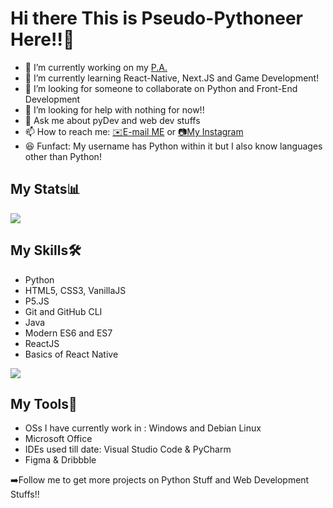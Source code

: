# Hi there This is Pseudo-Pythoneer Here!!👋

- 🔭 I’m currently working on my [P.A.](https://github.com/Pseudo-Pythonic/Sara-Personal-Assistant)
- 🌱 I’m currently learning React-Native, Next.JS and Game Development!
- 👯 I’m looking for someone to collaborate on Python and Front-End Development
- 🤔 I’m looking for help with nothing for now!!
- 💬 Ask me about pyDev and web dev stuffs
- 📫 How to reach me: [✉️E-mail ME](mailto:pseudopythonic@gmail.com) or [📷My Instagram](https://www.instagram.com/pseudopythonic)
- 😆 Funfact: My username has Python within it but I also know languages other than Python!

## My Stats📊
<img align="center" src="https://github-readme-stats.vercel.app/api?username=Pseudo-Pythonic&show_icons=true&theme=cobalt" />

## My Skills🛠️
- Python
- HTML5, CSS3, VanillaJS
- P5.JS
- Git and GitHub CLI
- Java
- Modern ES6 and ES7
- ReactJS
- Basics of React Native

<img align="center" src="https://github-readme-stats-anuraghazra1.vercel.app/api/top-langs/?username=Pseudo-Pythonic&layout=compact&theme=cobalt" />
 
## My Tools🧰
  - OSs I have currently work in : Windows and Debian Linux
  - Microsoft Office
  - IDEs used till date: Visual Studio Code & PyCharm
  - Figma & Dribbble

➡️Follow me to get more projects on Python Stuff and Web Development Stuffs!!

